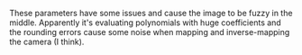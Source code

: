 These parameters have some issues and cause the image to be fuzzy in the middle. Apparently it's evaluating polynomials with huge coefficients and the rounding errors cause some noise when mapping and inverse-mapping the camera (I think).
